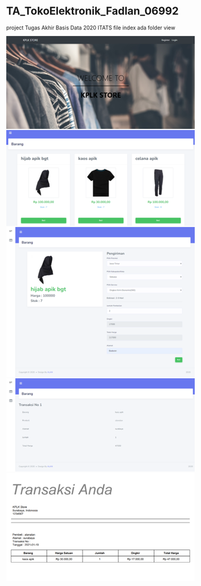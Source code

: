 # TA_TokoElektronik_Fadlan_06992
project Tugas Akhir Basis Data 2020 ITATS
file index ada folder view

![gambar](images/kplkstore.png)
![gambar](images/2.png)
![gambar](images/3.png)
![gambar](images/4.png)
![gambar](images/5.png)
